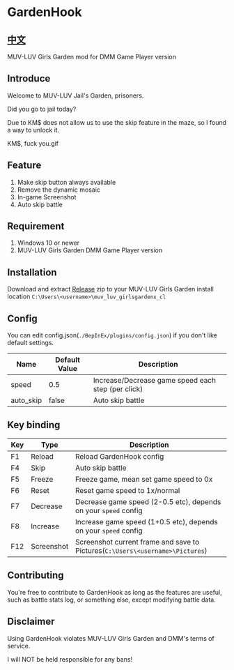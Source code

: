 # GardenHook

## [中文](README_TC.md)

MUV-LUV Girls Garden mod for DMM Game Player version

## Introduce

Welcome to MUV-LUV Jail's Garden, prisoners.

Did you go to jail today?

Due to KM$ does not allow us to use the skip feature in the maze, so I found a way to unlock it.

KM\$, fuck you.gif

## Feature

1. Make skip button always available
2. Remove the dynamic mosaic
3. In-game Screenshot
4. Auto skip battle

## Requirement

1. Windows 10 or newer
2. MUV-LUV Girls Garden DMM Game Player version

## Installation

Download and extract [Release](https://github.com/GirlsGarden/GardenHook/releases) zip to your MUV-LUV Girls Garden
install
location `C:\Users\<username>\muv_luv_girlsgardenx_cl`

## Config

You can edit config.json(`./BepInEx/plugins/config.json`) if you don't like default settings.

| Name      | Default Value | Description                                        |
|-----------|---------------|----------------------------------------------------|
| speed     | 0.5           | Increase/Decrease game speed each step (per click) | 
| auto_skip | false         | Auto skip battle                                   |

## Key binding

| Key | Type       | Description                                                                   |
|-----|------------|-------------------------------------------------------------------------------|
| F1  | Reload     | Reload GardenHook config                                                      |
| F4  | Skip       | Auto skip battle                                                              |
| F5  | Freeze     | Freeze game, mean set game speed to 0x                                        |
| F6  | Reset      | Reset game speed to 1x/normal                                                 | 
| F7  | Decrease   | Decrease game speed (2-0.5 etc), depends on your `speed` config               | 
| F8  | Increase   | Increase game speed (1+0.5 etc), depends on your `speed` config               |
| F12 | Screenshot | Screenshot current frame and save to Pictures(`C:\Users\<username>\Pictures`) |

## Contributing

You're free to contribute to GardenHook as long as the features are useful, such as battle stats log, or something else,
except modifying battle data.

## Disclaimer

Using GardenHook violates MUV-LUV Girls Garden and DMM's terms of service.

I will NOT be held responsible for any bans!